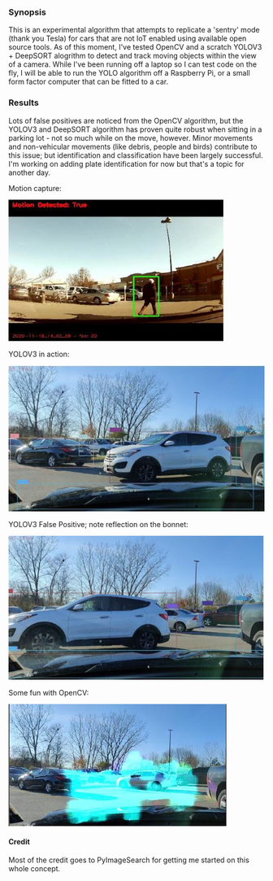 ### Synopsis
This is an experimental algorithm that attempts to replicate a 'sentry' mode (thank you Tesla) for cars that are not IoT enabled using available open source tools.
As of this moment, I've tested OpenCV and a scratch YOLOV3 + DeepSORT alogrithm to detect and track moving objects within the view of a camera. While I've been running off a laptop so
I can test code on the fly, I will be able to run the YOLO algorithm off a Raspberry Pi, or a small form factor computer that can be fitted to a car.

### Results
Lots of false positives are noticed from the OpenCV algorithm, but the YOLOV3 and DeepSORT algorithm has proven quite robust when sitting in a parking lot - not so much while on the move, however.
Minor movements and non-vehicular movements (like debris, people and birds) contribute to this issue; but identification and classification have been largely successful.
I'm working on adding plate identification for now but that's a topic for another day.

Motion capture:

![PotatoMan](images/PotatoMan.JPG)

YOLOV3 in action:


![FMC](images/Classification.JPG)

YOLOV3 False Positive; note reflection on the bonnet:


![YV3FP](images/FalsePositive.JPG)

Some fun with OpenCV:


![InvisibleCar](images/InvisibleCar.JPG)


#### Credit
Most of the credit goes to PyImageSearch for getting me started on this whole concept.
